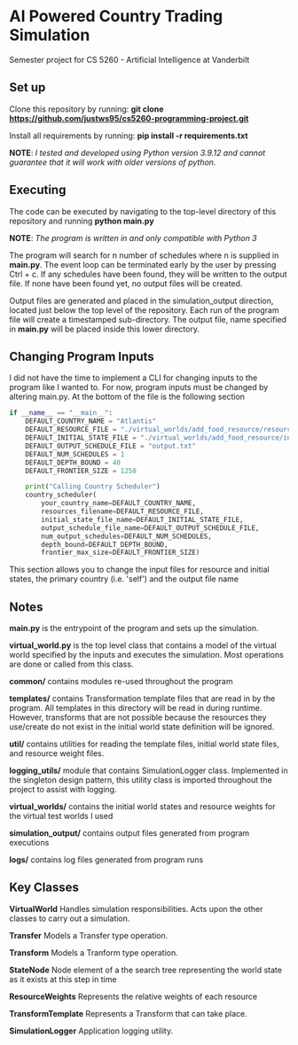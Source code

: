 # AI Powered Country Trading Simulation
Semester project for CS 5260 - Artificial Intelligence at Vanderbilt

## Set up
Clone this repository by running: **git clone https://github.com/justws95/cs5260-programming-project.git**

Install all requirements by running: **pip install -r requirements.txt**

**NOTE**: _I tested and developed using Python version 3.9.12 and cannot guarantee that it
will work with older versions of python._

## Executing
The code can be executed by navigating to the top-level directory of this repository and running
**python main.py**

**NOTE**: _The program is written in and only compatible with Python 3_

The program will search for n number of schedules where n is supplied in **main.py**. The event loop can be terminated
early by the user by pressing Ctrl + c. If any schedules have been found, they will be written to the output file. If 
none have been found yet, no output files will be created.

Output files are generated and placed in the simulation_output direction, located just below the top level of the
repository. Each run of the program file will create a timestamped sub-directory. The output file, name specified in **main.py**
will be placed inside this lower directory. 


## Changing Program Inputs
I did not have the time to implement a CLI for changing inputs to the program like I wanted to. For
now, program inputs must be changed by altering main.py. At the bottom of the file is the following
section

```python
if __name__ == "__main__":
    DEFAULT_COUNTRY_NAME = "Atlantis"
    DEFAULT_RESOURCE_FILE = "./virtual_worlds/add_food_resource/resources.csv"
    DEFAULT_INITIAL_STATE_FILE = "./virtual_worlds/add_food_resource/initial_state.csv"
    DEFAULT_OUTPUT_SCHEDULE_FILE = "output.txt"
    DEFAULT_NUM_SCHEDULES = 1
    DEFAULT_DEPTH_BOUND = 40
    DEFAULT_FRONTIER_SIZE = 1250

    print("Calling Country Scheduler")
    country_scheduler(
        your_country_name=DEFAULT_COUNTRY_NAME, 
        resources_filename=DEFAULT_RESOURCE_FILE,
        initial_state_file_name=DEFAULT_INITIAL_STATE_FILE, 
        output_schedule_file_name=DEFAULT_OUTPUT_SCHEDULE_FILE,
        num_output_schedules=DEFAULT_NUM_SCHEDULES, 
        depth_bound=DEFAULT_DEPTH_BOUND, 
        frontier_max_size=DEFAULT_FRONTIER_SIZE)
```

This section allows you to change the input files for resource and initial states, the primary country (i.e. 'self') and the output file name


## Notes
**main.py** is the entrypoint of the program and sets up the simulation.

**virtual_world.py** is the top level class that contains a model of the virtual world specified by the inputs and executes the simulation.
Most operations are done or called from this class.

**common/** contains modules re-used throughout the program

**templates/** contains Transformation template files that are read in by the program. All templates in this directory will be read in during runtime.
However, transforms that are not possible because the resources they use/create do not exist in the initial world state definition will be ignored.

**util/** contains utilities for reading the template files, initial world state files, and resource weight files.

**logging_utils/** module that contains SimulationLogger class. Implemented in the singleton design pattern, this utility class is imported throughout
the project to assist with logging.

**virtual_worlds/** contains the initial world states and resource weights for the virtual test worlds I used

**simulation_output/** contains output files generated from program executions

**logs/** contains log files generated from program runs

## Key Classes

**VirtualWorld** Handles simulation responsibilities. Acts upon the other classes to carry out a simulation.

**Transfer** Models a Transfer type operation.

**Transform** Models a Tranform type operation.

**StateNode** Node element of a the search tree representing the world state as it exists at this step in time

**ResourceWeights** Represents the relative weights of each resource

**TransformTemplate** Represents a Transform that can take place.

**SimulationLogger** Application logging utility.

